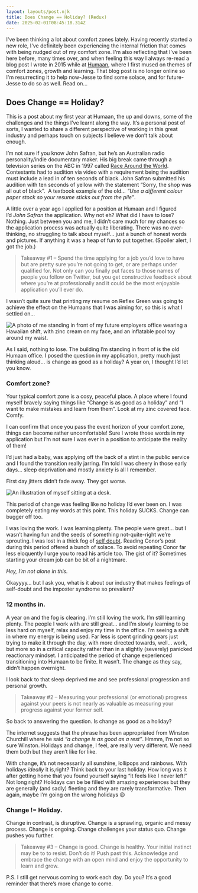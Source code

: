 ```yaml
---
layout: layouts/post.njk
title: Does Change == Holiday? (Redux)
date: 2025-02-01T08:45:18.314Z
---
```

I've been thinking a lot about comfort zones lately. Having recently started a new role, I've definitely been experiencing the internal friction that comes with being nudged out of my comfort zone. I'm also reflecting that I've been here before, many times over, and when feeling this way I always re-read a blog post I wrote in 2015 while at [Humaan](https://humaan.com/), where I first mused on themes of comfort zones, growth and learning. That blog post is no longer online so I'm resurrecting it to help now-Jesse to find some solace, and for future-Jesse to do so as well. Read on...

## Does Change == Holiday?

This is a post about my first year at Humaan, the up and downs, some of the challenges and the things I’ve learnt along the way. It’s a personal post of sorts, I wanted to share a different perspective of working in this great industry and perhaps touch on subjects I believe we don’t talk about enough.

I’m not sure if you know John Safran, but he’s an Australian radio personality/indie documentary maker. His big break came through a television series on the ABC in 1997 called [Race Around the World](https://www.youtube.com/watch?v=s4n3UpCIQ7o&ab_channel=RobertWood). Contestants had to audition via video with a requirement being the audition must include a lead in of ten seconds of black. John Safran submitted his audition with ten seconds of yellow with the statement “Sorry, the shop was all out of black”.  A textbook example of the old… *“Use a different colour paper stock so your resume sticks out from the pile”*.

A little over a year ago I applied for a position at Humaan and I figured I’d *John Safran* the application. Why not eh? What did I have to lose? Nothing. Just between you and me, I didn’t care much for my chances so the application process was actually quite liberating. There was no over-thinking, no struggling to talk about myself… just a bunch of honest words and pictures. If anything it was a heap of fun to put together. (Spoiler alert, I got the job.)

> Takeaway #1 – Spend the time applying for a job you’d love to have but are pretty sure you’re not going to get, or are perhaps under qualified for. Not only can you finally put faces to those names of people you follow on Twitter, but you get constructive feedback about where you’re at professionally and it could be the most enjoyable application you’ll ever do.

I wasn’t quite sure that printing my resume on Reflex Green was going to achieve the effect on the Humaans that I was aiming for, so this is what I settled on…

![A photo of me standing in front of my future employers office wearing a Hawaiian shift, with zinc cream on my face, and an inflatable pool toy around my waist. ](/images/change-v2.jpg "Hawaiian Shirt. Inflatable pool toy. Zinc cream. Suitcase. You can’t see it but I’m wearing flippers too.")

As I said, nothing to lose. The building I’m standing in front of is the old Humaan office. I posed the question in my application, pretty much just thinking aloud… is change as good as a holiday? A year on, I thought I’d let you know.

### Comfort zone?

Your typical comfort zone is a cosy, peaceful place. A place where I found myself bravely saying things like “Change is as good as a holiday” and “I want to make mistakes and learn from them”. Look at my zinc covered face. Comfy.

I can confirm that once you pass the event horizon of your comfort zone, things can become rather uncomfortable! Sure I wrote those words in my application but I’m not sure I was ever in a position to anticipate the reality of them!

I’d just had a baby, was applying off the back of a stint in the public service and I found the transition really jarring. I’m told I was cheery in those early days… sleep deprivation and mostly anxiety is all I remember.

First day jitters didn’t fade away. They got worse.

![An illustration of myself sitting at a desk.](/images/change-holiday.png "*I know nothing in comparison to these other Humaans. How did I even land this job? Was it just the Hawaiian shirt? Am I a gimmick hire? Aaaarrggh.")

This period of change was feeling like no holiday I’d ever been on. I was completely eating my words at this point. This holiday SUCKS. Change can bugger off too.

I was loving the work. I was learning plenty. The people were great… but I wasn’t having fun and the seeds of something not-quite-right we’re sprouting. I was lost in a thick fog of [self doubt](https://web.archive.org/web/20160301185213/https://signalvnoise.com/posts/3782-the-joy-and-a-good-dose-of-pain-of-my-first-few-months-at-basecamp "The joy (and a good dose of pain) of my first few months at Basecamp"). Reading Conor’s post during this period offered a bunch of solace. To avoid repeating Conor far less eloquently I urge you to read his article too. The gist of it? Sometimes starting your dream job can be bit of a nightmare.

*Hey, I’m not alone in this.* 

Okayyyy… but I ask you, what is it about our industry that makes feelings of self-doubt and the imposter syndrome so prevalent?

### 12 months in.

A year on and the fog is clearing. I’m still loving the work. I’m still learning plenty. The people I work with are still great… and I’m slowly learning to be less hard on myself, relax and enjoy my time in the office. I’m seeing a shift in where my energy is being used. Far less is spent grinding gears just trying to make it through the day, with more directed towards, well… work, but more so in a critical capacity rather than in a slightly (severely) panicked reactionary mindset. I anticipated the period of change experienced transitioning into Humaan to be finite. It wasn’t. The change as they say, didn’t happen overnight.

I look back to that sleep deprived me and see professional progression and personal growth.

> Takeaway #2 – Measuring your professional (or emotional) progress against your peers is not nearly as valuable as measuring your progress against your former self.

So back to answering the question. Is change as good as a holiday?

The internet suggests that the phrase has been appropriated from Winston Churchill where he said *“a change is as good as a rest”*. Hmmm, I’m not so sure Winston. Holidays and change, I feel, are really very different. We need them both but they aren’t like for like.

With change, it’s not necessarily all sunshine, lollipops and rainbows. With holidays *ideally* it is,right? Think back to your last holiday. How long was it after getting home that you found yourself saying “it feels like I never left!” Not long right? Holidays can be be filled with amazing experiences but they are generally (and sadly) fleeting and they are rarely transformative. Then again, maybe I’m going on the wrong holidays 😉

### Change != Holiday.

Change in contrast, is disruptive. Change is a sprawling, organic and messy process. Change is ongoing. Change challenges your status quo. Change pushes you further.

> Takeaway #3 – Change is good. Change is healthy. Your initial instinct may be to to resist. Don’t do it! Push past this. Acknowledge and embrace the change with an open mind and enjoy the opportunity to learn and grow. 

P.S. I still get nervous coming to work each day. Do you? It’s a good reminder that there’s more change to come.